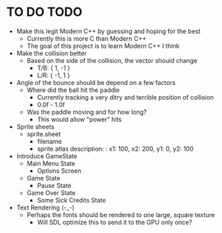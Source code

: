 # TO DO TODO

* Make this legit Modern C++ by guessing and hoping for the best 
    * Currently this is more C than Modern C++
    * The goal of this project is to learn Modern C++ I think
* Make the collision better
    * Based on the side of the collision, the vector should change
        * T/B: {  1, -1 }
        * L/R: { -1,  1 }
* Angle of the bounce should be depend on a few factors 
    * Where did the ball hit the paddle 
        * Currently tracking a very ditry and terrible position of collision
        * 0.0f - 1.0f
    * Was the paddle moving and for how long?
        * This would allow "power" hits
* Sprite sheets
    * sprite.sheet
        * filename
        * sprite atlas description: 
            : x1: 100, x2: 200, y1: 0, y2: 100
* Introduce GameState
    * Main Menu State
        * Options Screen
    * Game State
        * Pause State 
    * Game Over State 
        * Some Sick Credits State
* Text Rendering (-_-)
    * Perhaps the fonts should be rendered to one large, square texture
        * Will SDL optimize this to send it to the GPU only once?